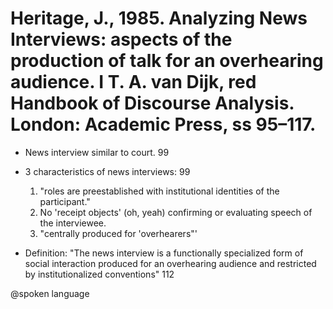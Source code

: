# Heritage, J., 1985. Analyzing News Interviews: aspects of the production of talk for an overhearing audience. I T. A. van Dijk, red Handbook of Discourse Analysis. London: Academic Press, ss 95–117.

- News interview similar to court. 99

- 3 characteristics of news interviews: 99
    1. "roles are preestablished with institutional identities of the participant."
    2. No 'receipt objects' (oh, yeah) confirming or evaluating speech of the interviewee.
    3. "centrally produced for 'overhearers"'

- Definition: "The news interview is a functionally specialized form of social interaction produced for an overhearing audience and restricted by institutionalized conventions" 112

@spoken language
